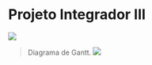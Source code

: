 # Projeto Integrador III

![](https://github.com/MarconeAugusto/PJ_III/blob/master/simova_logo.png)


>Diagrama de Gantt.
![](https://github.com/MarconeAugusto/PJIII)

